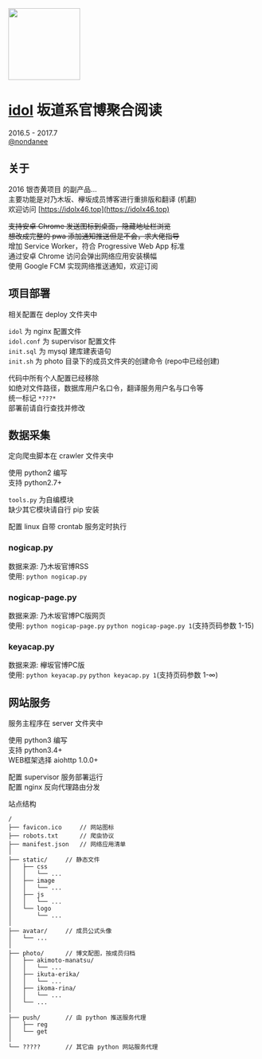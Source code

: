 <img src="https://raw.githubusercontent.com/nondanee/idol/master/static/logo/144.png" width="144" height="144">

# [idol](https://idolx46.top) 坂道系官博聚合阅读  
2016.5 - 2017.7  
[@nondanee](http://weibo.com/2314621010) 

## 关于
2016 银杏黄项目 的副产品...    
主要功能是对乃木坂、欅坂成员博客进行重排版和翻译 (机翻)  
欢迎访问 [https://idolx46.top](https://idolx46.top)  

~~支持安卓 Chrome 发送图标到桌面，隐藏地址栏浏览~~  
~~想改成完整的 pwa 添加通知推送但是不会，求大佬指导~~  
增加 Service Worker，符合 Progressive Web App 标准  
通过安卓 Chrome 访问会弹出网络应用安装横幅  
使用 Google FCM 实现网络推送通知，欢迎订阅  
  

## 项目部署  
相关配置在 deploy 文件夹中  
  
```idol``` 为 nginx 配置文件  
```idol.conf``` 为 supervisor 配置文件  
```init.sql``` 为 mysql 建库建表语句  
```init.sh``` 为 photo 目录下的成员文件夹的创建命令 (repo中已经创建)  
  
代码中所有个人配置已经移除  
如绝对文件路径，数据库用户名口令，翻译服务用户名与口令等  
统一标记 ```*???*```  
部署前请自行查找并修改  
  
  
## 数据采集  
定向爬虫脚本在 crawler 文件夹中  
  
使用 python2 编写  
支持 python2.7+  
  
```tools.py``` 为自编模块  
缺少其它模块请自行 pip 安装  
  
配置 linux 自带 crontab 服务定时执行  
  
  
### nogicap.py   
数据来源: 乃木坂官博RSS  
使用: ```python nogicap.py```  
### nogicap-page.py   
数据来源: 乃木坂官博PC版网页  
使用: ```python nogicap-page.py``` ```python nogicap-page.py 1```(支持页码参数 1-15)  
### keyacap.py   
数据来源: 欅坂官博PC版  
使用: ```python keyacap.py``` ```python keyacap.py 1```(支持页码参数 1-∞)  
  
## 网站服务  
服务主程序在 server 文件夹中  
  
使用 python3 编写  
支持 python3.4+  
WEB框架选择 aiohttp 1.0.0+  
  
配置 supervisor 服务部署运行  
配置 nginx 反向代理路由分发  
  
站点结构  
```  
/
├── favicon.ico		// 网站图标
├── robots.txt		// 爬虫协议
├── manifest.json	// 网络应用清单
│
├── static/		// 静态文件  
│   ├── css
│   │   └── ...
│   ├── image
│   │   └── ...
│   ├── js
│   │   └── ...
│   └── logo
│       └── ...
│ 
├── avatar/		// 成员公式头像  
│   └── ...
│
├── photo/		// 博文配图，按成员归档 
│   ├── akimoto-manatsu/
│   │   └── ...
│   ├── ikuta-erika/
│   │   └── ...
│   ├── ikoma-rina/
│   │   └── ...
│   └── ...
│
├── push/		// 由 python 推送服务代理
│   ├── reg
│   └── get
│
└── ?????		// 其它由 python 网站服务代理  
```  
  